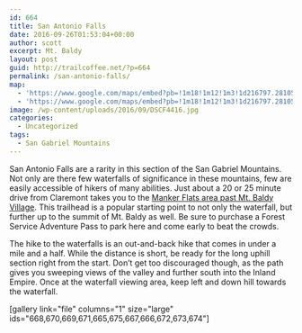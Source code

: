 ```yaml
---
id: 664
title: San Antonio Falls
date: 2016-09-26T01:53:04+00:00
author: scott
excerpt: Mt. Baldy
layout: post
guid: http://trailcoffee.net/?p=664
permalink: /san-antonio-falls/
map:
  - 'https://www.google.com/maps/embed?pb=!1m18!1m12!1m3!1d216797.28105079886!2d-117.76729347033292!3d34.26647661179057!2m3!1f0!2f0!3f0!3m2!1i1024!2i768!4f13.1!3m3!1m2!1s0x80c33eb15eaf0be5%3A0xbbe124c978aee8d1!2s901+Falls+Rd%2C+Mt+Baldy%2C+CA+91759!5e1!3m2!1sen!2sus!4v1474854342315'
  - 'https://www.google.com/maps/embed?pb=!1m18!1m12!1m3!1d216797.28105079886!2d-117.76729347033292!3d34.26647661179057!2m3!1f0!2f0!3f0!3m2!1i1024!2i768!4f13.1!3m3!1m2!1s0x80c33eb15eaf0be5%3A0xbbe124c978aee8d1!2s901+Falls+Rd%2C+Mt+Baldy%2C+CA+91759!5e1!3m2!1sen!2sus!4v1474854342315'
image: /wp-content/uploads/2016/09/DSCF4416.jpg
categories:
  - Uncategorized
tags:
  - San Gabriel Mountains
---
```

San Antonio Falls are a rarity in this section of the San Gabriel Mountains. Not only are there few waterfalls of significance in these mountains, few are easily accessible of hikers of many abilities. Just about a 20 or 25 minute drive from Claremont takes you to the <a href="http://www.fs.usda.gov/recarea/angeles/recreation/picnickinginfo/recarea/?recid=41776&amp;actid=70">Manker Flats area past Mt. Baldy Village</a>. This trailhead is a popular starting point to not only the waterfall, but further up to the summit of Mt. Baldy as well. Be sure to purchase a Forest Service Adventure Pass to park here and come early to beat the crowds.

The hike to the waterfalls is an out-and-back hike that comes in under a mile and a half. While the distance is short, be ready for the long uphill section right from the start. Don’t get too discouraged though, as the path gives you sweeping views of the valley and further south into the Inland Empire. Once at the waterfall viewing area, keep left and down hill towards the waterfall.

[gallery link="file" columns="1" size="large" ids="668,670,669,671,665,675,667,666,672,673,674"]